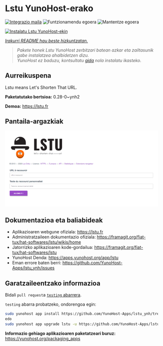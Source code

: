 <!--
Ohart ongi: README hau automatikoki sortu da <https://github.com/YunoHost/apps/tree/master/tools/readme_generator>ri esker
EZ editatu eskuz.
-->

# Lstu YunoHost-erako

[![Integrazio maila](https://dash.yunohost.org/integration/lstu.svg)](https://dash.yunohost.org/appci/app/lstu) ![Funtzionamendu egoera](https://ci-apps.yunohost.org/ci/badges/lstu.status.svg) ![Mantentze egoera](https://ci-apps.yunohost.org/ci/badges/lstu.maintain.svg)

[![Instalatu Lstu YunoHost-ekin](https://install-app.yunohost.org/install-with-yunohost.svg)](https://install-app.yunohost.org/?app=lstu)

*[Irakurri README hau beste hizkuntzatan.](./ALL_README.md)*

> *Pakete honek Lstu YunoHost zerbitzari batean azkar eta zailtasunik gabe instalatzea ahalbidetzen dizu.*  
> *YunoHost ez baduzu, kontsultatu [gida](https://yunohost.org/install) nola instalatu ikasteko.*

## Aurreikuspena

Lstu means Let's Shorten That URL.


**Paketatutako bertsioa:** 0.28-0~ynh2

**Demoa:** <https://lstu.fr>

## Pantaila-argazkiak

![Lstu(r)en pantaila-argazkia](./doc/screenshots/LSTU_screenshot.png)

## Dokumentazioa eta baliabideak

- Aplikazioaren webgune ofiziala: <https://lstu.fr>
- Administratzaileen dokumentazio ofiziala: <https://framagit.org/fiat-tux/hat-softwares/lstu/wikis/home>
- Jatorrizko aplikazioaren kode-gordailua: <https://framagit.org/fiat-tux/hat-softwares/lstu>
- YunoHost Denda: <https://apps.yunohost.org/app/lstu>
- Eman errore baten berri: <https://github.com/YunoHost-Apps/lstu_ynh/issues>

## Garatzaileentzako informazioa

Bidali `pull request`a [`testing` abarrera](https://github.com/YunoHost-Apps/lstu_ynh/tree/testing).

`testing` abarra probatzeko, ondorengoa egin:

```bash
sudo yunohost app install https://github.com/YunoHost-Apps/lstu_ynh/tree/testing --debug
edo
sudo yunohost app upgrade lstu -u https://github.com/YunoHost-Apps/lstu_ynh/tree/testing --debug
```

**Informazio gehiago aplikazioaren paketatzeari buruz:** <https://yunohost.org/packaging_apps>
